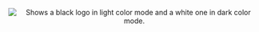 <p align="center">
  <picture>
    <source media="(prefers-color-scheme: light)" srcset="https://raw.githubusercontent.com/NetQIR/.github/refs/heads/main/Logo.png">
    <source media="(prefers-color-scheme: dark)" srcset="https://raw.githubusercontent.com/NetQIR/.github/refs/heads/main/Logo-dark.png">
    <img alt="Shows a black logo in light color mode and a white one in dark color mode." src="https://user-images.githubusercontent.com/25423296/163456779-a8556205-d0a5-45e2-ac17-42d089e3c3f8.png">
  </picture>
</p>
